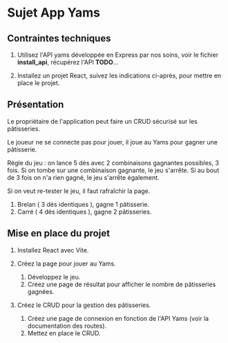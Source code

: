 # Sujet App Yams

## Contraintes techniques

1. Utilisez l'API yams développée en Express par nos soins, voir le fichier **install_api**, récupérez l'API **TODO**...

1. Installez un projet React, suivez les indications ci-après, pour mettre en place le projet.

## Présentation

Le propriétaire de l'application peut faire un CRUD sécurisé sur les pâtisseries.

Le joueur ne se connecte pas pour jouer, il joue au Yams pour gagner une pâtisserie.

Règle du jeu : on lance 5 dés avec 2 combinaisons gagnantes possibles, 3 fois. Si on tombe sur une combinaison gagnante, le jeu s'arrête. Si au bout de 3 fois on n'a rien gagné, le jeu s'arrête également.

Si on veut re-tester le jeu, il faut rafraîchir la page.

1. Brelan ( 3 dés identiques ), gagne 1 pâtisserie.
1. Carré ( 4 dés identiques ), gagne 2 pâtisseries.


## Mise en place du projet

1. Installez React avec Vite.

1. Créez la page pour jouer au Yams.

    1. Développez le jeu.
    1. Créez une page de résultat pour afficher le nombre de pâtisseries gagnées.

1. Créez le CRUD pour la gestion des pâtisseries.

    1. Créez une page de connexion en fonction de l'API Yams (voir la documentation des routes).
    1. Mettez en place le CRUD.
